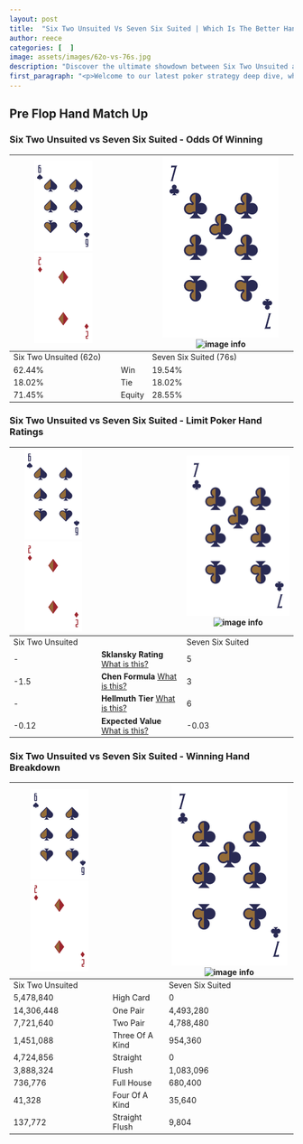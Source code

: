 ```yaml
---
layout: post
title:  "Six Two Unsuited Vs Seven Six Suited | Which Is The Better Hand In Poker? A Complete Guide"
author: reece
categories: [  ]
image: assets/images/62o-vs-76s.jpg
description: "Discover the ultimate showdown between Six Two Unsuited and Seven Six Suited in poker! Uncover the odds, strategies, and scenarios where one hand triumphs over the other. Get ready to up your poker game with this thrilling analysis."
first_paragraph: "<p>Welcome to our latest poker strategy deep dive, where we're pitting two distinct hands against each other in a high-stakes showdown: Six Two Unsuited vs Seven Six Suited.</p><p>In the dynamic world of poker, every decision counts, and knowing which hand holds the upper hand is key to your success at the table.</p><p>In this article, we'll dissect these two hands, explore the scenarios where one dominates the other, and equip you with the knowledge to make strategic choices that can tip the odds in your favor.</p><p>Get ready to unravel the intriguing dynamics of these poker hands and elevate your game to new heights.</p>"
---
```




[comment]: # (sp0)

## Pre Flop Hand Match Up

<div class="table hand-ratings" markdown="1"> 



### Six Two Unsuited vs Seven Six Suited - Odds Of Winning


    
| ![image info](assets/images/hand1/6.png) ![image info](assets/images/hand1/2o.png) |  | ![image info](assets/images/hand2/7.png) ![image info](assets/images/hand2/6s.png) |
| -------- | -------- | -------- |
| Six Two Unsuited (62o) |  | Seven Six Suited (76s) |
| 62.44% | Win | 19.54% |
| 18.02% | Tie | 18.02% |
| 71.45% | Equity | 28.55% |




[comment]: # (sp1)



### Six Two Unsuited vs Seven Six Suited - Limit Poker Hand Ratings


    
| ![image info](assets/images/hand1/6.png) ![image info](assets/images/hand1/2o.png) |  | ![image info](assets/images/hand2/7.png) ![image info](assets/images/hand2/6s.png) |
| -------- | -------- | -------- |
| Six Two Unsuited |  | Seven Six Suited |
| - | **Sklansky Rating** [What is this?](/sklansky-rating-explained) | 5 |
| -1.5 | **Chen Formula** [What is this?](/chen-formula-explained) | 3 |
| - | **Hellmuth Tier** [What is this?](/Hellmuth-tier-explained) | 6 |
| -0.12 | **Expected Value** [What is this?](/expected-value-explained) | -0.03 |




[comment]: # (sp2)



### Six Two Unsuited vs Seven Six Suited - Winning Hand Breakdown


    
| ![image info](assets/images/hand1/6.png) ![image info](assets/images/hand1/2o.png) |  | ![image info](assets/images/hand2/7.png) ![image info](assets/images/hand2/6s.png) |
| -------- | -------- | -------- |
| Six Two Unsuited |  | Seven Six Suited |
| 5,478,840 | High Card | 0 |
| 14,306,448 | One Pair | 4,493,280 |
| 7,721,640 | Two Pair | 4,788,480 |
| 1,451,088 | Three Of A Kind | 954,360 |
| 4,724,856 | Straight | 0 |
| 3,888,324 | Flush | 1,083,096 |
| 736,776 | Full House | 680,400 |
| 41,328 | Four Of A Kind | 35,640 |
| 137,772 | Straight Flush | 9,804 |




[comment]: # (sp3)



</div>

[comment]: # (sp4)



[comment]: # (sp5)

